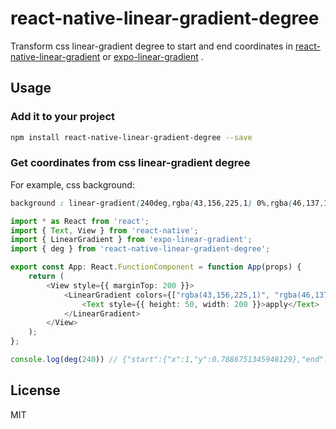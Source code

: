 # react-native-linear-gradient-degree

Transform css linear-gradient degree to start and end coordinates in  [react-native-linear-gradient](https://www.npmjs.com/package/react-native-linear-gradient) or [expo-linear-gradient](https://www.npmjs.com/package/expo-linear-gradient) .

## Usage

### Add it to your  project

```sh
npm install react-native-linear-gradient-degree --save
```

### Get coordinates from css linear-gradient degree

For example, css background:

```css
background : linear-gradient(240deg,rgba(43,156,225,1) 0%,rgba(46,137,193,1) 100%);
```

```ts
import * as React from 'react';
import { Text, View } from 'react-native';
import { LinearGradient } from 'expo-linear-gradient';
import { deg } from 'react-native-linear-gradient-degree';

export const App: React.FunctionComponent = function App(props) {
    return (
        <View style={{ marginTop: 200 }}>
            <LinearGradient colors={["rgba(43,156,225,1)", "rgba(46,137,193,1)"]} {...deg(240)}>
                <Text style={{ height: 50, width: 200 }}>apply</Text>
            </LinearGradient>
        </View>
    );
};

console.log(deg(240)) // {"start":{"x":1,"y":0.7886751345948129},"end":{"x":0,"y":0.21132486540518713}}
```

## License

MIT
